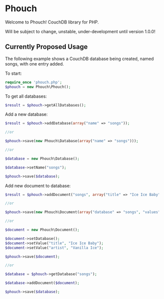 Phouch
======

Welcome to Phouch! CouchDB library for PHP.

Will be subject to change, unstable, under-development until version 1.0.0!

## Currently Proposed Usage

The following example shows a CouchDB database being created, named songs, with one entry added.


To start:
```php
require_once 'phouch.php';
$phouch = new Phouch\Phouch();
```

To get all databases:
```php
$result = $phouch->getAllDatabases();
```

Add a new database:
```php
$result = $phouch->addDatabase(array("name" => "songs"));

//or

$phouch->save(new Phouch\Database(array("name" => "songs")));

//or

$database = new Phouch\Database();

$database->setName("songs");

$phouch->save($database);
```

Add new document to database:
```php
$result = $phouch->addDocument("songs", array("title" => "Ice Ice Baby", "artist" => "Vanilla Ice"));

//or

$phouch->save(new Phouch\Document(array("database" => "songs", "values" => array("title" => "Ice Ice Baby", "artist" => "Vanilla Ice")));

//or

$document = new Phouch\Document();

$document->setDatabase();
$document->setValue("title", "Ice Ice Baby");
$document->setValue("artist", "Vanilla Ice");

$phouch->save($document);

//or

$database = $phouch->getDatabase("songs");

$database->addDocument($document);

$phouch->save($database);
```
